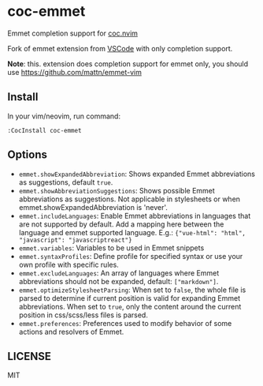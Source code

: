 # coc-emmet

Emmet completion support for [coc.nvim](https://github.com/neoclide/coc.nvim)

Fork of emmet extension from [VSCode](https://github.com/Microsoft/vscode) with
only completion support.

**Note**: this. extension does completion support for emmet only, you should use
https://github.com/mattn/emmet-vim

## Install

In your vim/neovim, run command:

```vim
:CocInstall coc-emmet
```

## Options

- `emmet.showExpandedAbbreviation`: Shows expanded Emmet abbreviations as suggestions, default `true`.
- `emmet.showAbbreviationSuggestions`: Shows possible Emmet abbreviations as suggestions. Not applicable in stylesheets or when emmet.showExpandedAbbreviation is 'never'.
- `emmet.includeLanguages`: Enable Emmet abbreviations in languages that are not supported by default. Add a mapping here between the language and emmet supported language. E.g.: `{"vue-html": "html", "javascript": "javascriptreact"}`
- `emmet.variables`: Variables to be used in Emmet snippets
- `emmet.syntaxProfiles`: Define profile for specified syntax or use your own profile with specific rules.
- `emmet.excludeLanguages`: An array of languages where Emmet abbreviations should not be expanded, default: `["markdown"]`.
- `emmet.optimizeStylesheetParsing`: When set to `false`, the whole file is parsed to determine if current position is valid for expanding Emmet abbreviations. When set to `true`, only the content around the current position in css/scss/less files is parsed.
- `emmet.preferences`: Preferences used to modify behavior of some actions and resolvers of Emmet.

## LICENSE

MIT
